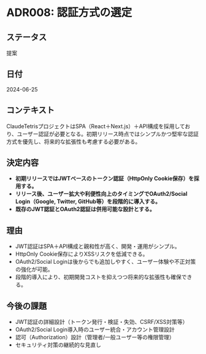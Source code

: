 # ADR008: 認証方式の選定

## ステータス
提案

## 日付
2024-06-25

## コンテキスト
ClaudeTetrisプロジェクトはSPA（React＋Next.js）＋API構成を採用しており、ユーザー認証が必要となる。初期リリース時点ではシンプルかつ堅牢な認証方式を優先し、将来的な拡張性も考慮する必要がある。

## 決定内容
- **初期リリースではJWTベースのトークン認証（HttpOnly Cookie保存）を採用する。**
- **リリース後、ユーザー拡大や利便性向上のタイミングでOAuth2/Social Login（Google, Twitter, GitHub等）を段階的に導入する。**
- **既存のJWT認証とOAuth2認証は併用可能な設計とする。**

## 理由
- JWT認証はSPA＋API構成と親和性が高く、開発・運用がシンプル。
- HttpOnly Cookie保存によりXSSリスクを低減できる。
- OAuth2/Social Loginは後からでも追加しやすく、ユーザー体験や不正対策の強化が可能。
- 段階的導入により、初期開発コストを抑えつつ将来的な拡張性も確保できる。

## 今後の課題
- JWT認証の詳細設計（トークン発行・検証・失効、CSRF/XSS対策等）
- OAuth2/Social Login導入時のユーザー統合・アカウント管理設計
- 認可（Authorization）設計（管理者/一般ユーザー等の権限管理）
- セキュリティ対策の継続的な見直し 